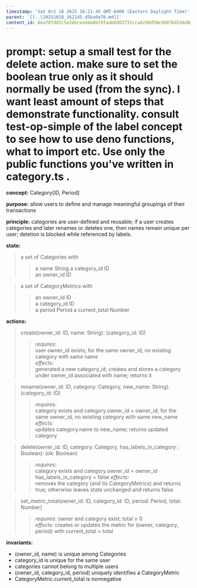 ```yaml
---
timestamp: 'Sat Oct 18 2025 16:21:45 GMT-0400 (Eastern Daylight Time)'
parent: '[[..\20251018_162145.d5ba0a76.md]]'
content_id: 6eaf8fdd3c5e2decee44a0b7dfaab8d83732cca82d8d50e36076d2d4d8a54f1f
---
```


# prompt:  setup a small test for the delete action. make sure to set the boolean true only as it should normally be used (from the sync). I want least amount of steps that demonstrate functionality.  consult test-op-simple of the label concept to see how to use deno functions, what to import etc. Use only the public functions you've written in category.ts .

**concept:** Category\[ID, Period]

**purpose:** allow users to define and manage meaningful groupings of their transactions

**principle:** categories are user-defined and reusable; if a user creates categories and later renames or deletes one, then names remain unique per user; deletion is blocked while referenced by labels.

**state:**

> a set of Categories with
>
> > a name String
> > a category\_id ID\
> > an owner\_id ID

> a set of CategoryMetrics with
>
> > an owner\_id ID\
> > a category\_id ID\
> > a period Period
> > a current\_total Number

**actions:**

> create(owner\_id: ID, name: String): (category\_id: ID)
>
> > *requires:*\
> > user owner\_id exists; for the same owner\_id, no existing category with same name\
> > *effects:*\
> > generated a new category\_id; creates and stores a category under owner\_id associated with name; returns it

> rename(owner\_id: ID, category: Category, new\_name: String): (category\_id: ID)
>
> > *requires:*\
> > category exists and category.owner\_id = owner\_id; for the same owner\_id, no existing category with same new\_name\
> > *effects:*\
> > updates category.name to new\_name; returns updated category

> delete(owner\_id: ID, category: Category, has\_labels\_in\_category : Boolean): (ok: Boolean)
>
> > *requires:*\
> > category exists and category.owner\_id = owner\_id  \
> > has\_labels\_in\_category = false
> > *effects:*\
> > removes the category (and its CategoryMetrics) and returns true; otherwise leaves state unchanged and returns false

> set\_metric\_total(owner\_id: ID, category\_id: ID, period: Period, total: Number)
>
> > *requires:* owner and category exist; total ≥ 0\
> > *effects:* creates or updates the metric for (owner, category, period) with current\_total = total

**invariants:**

* (owner\_id, name) is unique among Categories
* category\_id is unique for the same user
* categories cannot belong to multiple users
* (owner\_id, category\_id, period) uniquely identifies a CategoryMetric
* CategoryMetric.current\_total is nonnegative

